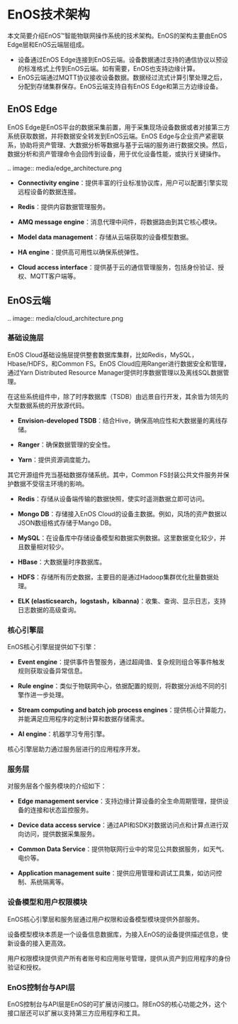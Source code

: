 # EnOS技术架构

本文简要介绍EnOS™智能物联网操作系统的技术架构。EnOS的架构主要由EnOS Edge层和EnOS云端层组成。
- 设备通过EnOS Edge连接到EnOS云端。设备数据通过支持的通信协议以预设的标准格式上传到EnOS云端。如有需要，EnOS也支持边缘计算。
- EnOS云端通过MQTT协议接收设备数据。数据经过流式计算引擎处理之后，分配到存储集群保存。EnOS云端支持自有EnOS Edge和第三方边缘设备。


## EnOS Edge

EnOS Edge是EnOS平台的数据采集前置，用于采集现场设备数据或者对接第三方系统获取数据，并将数据安全转发到EnOS云端。EnOS Edge与企业资产紧密联系，协助将资产管理、大数据分析等数据与基于云端的服务进行数据交换。然后，数据分析和资产管理命令会回传到设备，用于优化设备性能，或执行关键操作。

.. image:: media/edge_architecture.png
   

-   **Connectivity engine**：提供丰富的行业标准协议库，用户可以配置引擎实现远程设备的数据连接。

-   **Redis**：提供内容数据管理服务。

-   **AMQ message engine**：消息代理中间件，将数据路由到其它核心模块。

-   **Model data management**：存储从云端获取的设备模型数据。

-   **HA engine**：提供高可用性以确保系统弹性。

-   **Cloud access interface**：提供基于云的通信管理服务，包括身份验证、授权、MQTT客户端等。

## EnOS云端

.. image:: media/cloud_architecture.png
   

### 基础设施层

EnOS Cloud基础设施层提供整套数据库集群，比如Redis，MySQL，Hbase/HDFS，和Common FS。EnOS Cloud应用Ranger进行数据安全和管理，通过Yarn Distributed Resource Manager提供时序数据管理以及离线SQL数据管理。

在这些系统组件中，除了时序数据库（TSDB）由远景自行开发，其余皆为领先的大型数据系统的开放源代码。

- **Envision-developed TSDB**：结合Hive，确保高响应性和大数据量的离线存储。

- **Ranger**：确保数据管理的安全性。

- **Yarn**：提供资源调度能力。

其它开源组件充当基础数据存储系统。其中，Common FS封装公共文件服务并保护数据不受宿主环境的影响。
- **Redis**：存储从设备端传输的数据快照，使实时遥测数据立即可访问。

- **Mongo DB**：存储接入EnOS Cloud的设备主数据。例如，风场的资产数据以JSON数组格式存储于Mango DB。

- **MySQL**：在设备库中存储设备模型和数据实例数据。这里数据变化较少，并且数量相对较少。

- **HBase**：大数据量时序数据库。

- **HDFS**：存储所有历史数据，主要目的是通过Hadoop集群优化批量数据处理。

- **ELK (elasticsearch，logstash，kibanna)**：收集、查询、显示日志，支持日志数据的高级查询。

### 核心引擎层

EnOS核心引擎层提供如下引擎：

- **Event engine**：提供事件告警服务，通过超阈值、复杂规则组合等事件触发规则获取设备异常信息。

- **Rule engine**：类似于物联网中心，依据配置的规则，将数据分派给不同的引擎作进一步处理。

- **Stream computing and batch job process engines**：提供核心计算能力，并能满足应用程序的定制计算和数据存储需求。

- **AI engine**：机器学习专用引擎。

核心引擎层助力通过服务层进行的应用程序开发。

### 服务层

对服务层各个服务模块的介绍如下：

- **Edge management service**：支持边缘计算设备的全生命周期管理，提供设备的连接和状态监控服务。

- **Device data access service**：通过API和SDK对数据访问点和计算点进行双向访问，提供数据采集服务。

- **Common Data Service**：提供物联网行业中的常见公共数据服务，如天气、电价等。

- **Application management suite**：提供应用管理和调试工具集，如访问控制、系统隔离等。

### 设备模型和用户权限模块

EnOS核心引擎层和服务层通过用户权限和设备模型模块提供外部服务。

设备模型模块本质是一个设备信息数据库，为接入EnOS的设备提供描述信息，使新设备的接入更高效。

用户权限模块提供资产所有者账号和应用账号管理，提供从资产到应用程序的身份验证和授权。

### EnOS控制台与API层

EnOS控制台与API层是EnOS的可扩展访问接口。除EnOS的核心功能之外，这个接口层还可以扩展以支持第三方应用程序和工具。
